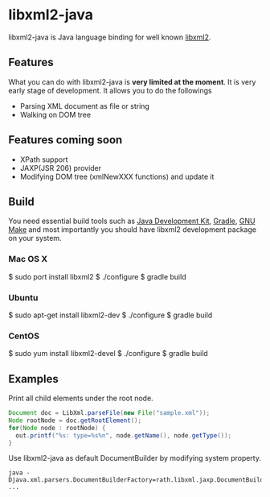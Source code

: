# libxml2-java

libxml2-java is Java language binding for well known [libxml2](http://xmlsoft.org/). 

## Features

What you can do with libxml2-java is **very limited at the moment**. It is very early stage of development. It allows you to do the followings 

- Parsing XML document as file or string
- Walking on DOM tree  

## Features coming soon

- XPath support 
- JAXP(JSR 206) provider  
- Modifying DOM tree (xmlNewXXX functions) and update it

## Build

You need essential build tools such as [Java Development Kit](http://en.wikipedia.org/wiki/Java_Development_Kit), [Gradle](http://www.gradle.org), [GNU Make](http://www.gnu.org/software/make/) and most importantly you should have libxml2 development package on your system. 

### Mac OS X
  $ sudo port install libxml2
  $ ./configure 
  $ gradle build 
### Ubuntu
  $ sudo apt-get install libxml2-dev
  $ ./configure 
  $ gradle build
### CentOS
  $ sudo yum install libxml2-devel
  $ ./configure 
  $ gradle build

## Examples 

Print all child elements under the root node.

```java
Document doc = LibXml.parseFile(new File("sample.xml"));
Node rootNode = doc.getRootElement();
for(Node node : rootNode) {
  out.printf("%s: type=%s%n", node.getName(), node.getType());
}
```

Use libxml2-java as default DocumentBuilder by modifying system property.

	java -Djava.xml.parsers.DocumentBuilderFactory=rath.libxml.jaxp.DocumentBuilderFactory ... 


